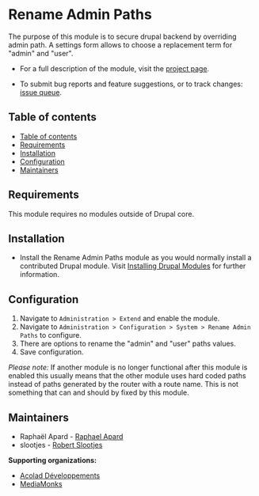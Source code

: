 # Rename Admin Paths <!-- omit in toc -->

The purpose of this module is to secure drupal backend by overriding admin path.
A settings form allows to choose a replacement term for "admin" and "user".

- For a full description of the module, visit the
  [project page](https://www.drupal.org/project/rename_admin_paths).

- To submit bug reports and feature suggestions, or to track changes:
  [issue queue](https://www.drupal.org/project/issues/rename_admin_paths).


## Table of contents

- [Table of contents](#table-of-contents)
- [Requirements](#requirements)
- [Installation](#installation)
- [Configuration](#configuration)
- [Maintainers](#maintainers)


## Requirements

This module requires no modules outside of Drupal core.


## Installation

- Install the Rename Admin Paths module as you would normally install a
  contributed Drupal module. Visit
  [Installing Drupal Modules](https://www.drupal.org/docs/extending-drupal/installing-modules)
  for further information.


## Configuration

1. Navigate to `Administration > Extend` and enable the module.
1. Navigate to `Administration > Configuration > System > Rename Admin Paths`
   to configure.
1. There are options to rename the "admin" and "user" paths values.
1. Save configuration.

*Please note:*
If another module is no longer functional after this module is enabled this
usually means that the other module uses hard coded paths instead of paths
generated by the router with a route name. This is not something that can and
should by fixed by this module.


## Maintainers

- Raphaël Apard - [Raphael Apard](https://www.drupal.org/u/raphael-apard)
- slootjes - [Robert Slootjes](https://www.drupal.org/u/slootjes)

**Supporting organizations:**

- [Acolad Développements](https://www.drupal.org/acolad-d%C3%A9veloppements)
- [MediaMonks](https://www.drupal.org/mediamonks)
